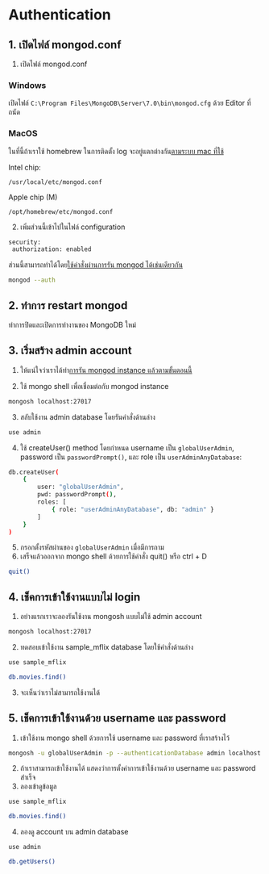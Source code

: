 
# Authentication 


## 1. เปิดไฟล์ mongod.conf

1. เปิดไฟล์ mongod.conf

### Windows 

เปิดไฟล์ `C:\Program Files\MongoDB\Server\7.0\bin\mongod.cfg` ด้วย Editor ที่ถนัด

### MacOS 

ในที่นี้ถ้าเราใช้ homebrew ในการติดตั้ง log จะอยู่แตกต่างกัน[ตามระบบ mac ที่ใช้](https://www.mongodb.com/docs/manual/tutorial/install-mongodb-on-os-x/) 

Intel chip: 
```
/usr/local/etc/mongod.conf
```
Apple chip (M)
```
/opt/homebrew/etc/mongod.conf
```

2. เพิ่มส่วนนี้เข้าไปในไฟล์ configuration

```bash
security:
 authorization: enabled
```

ส่วนนี้สามารถทำได้โดย[ใช้คำสั่งผ่านการรัน mongod ได้เช่นเดียวกัน](../../security-localhost-exception.md)

```bash
mongod --auth
```


## 2. ทำการ restart mongod

ทำการปิดและเปิดการทำงานของ MongoDB ใหม่

## 3. เริ่มสร้าง admin account

1. ให้แน่ใจว่าเราได้ทำ[การรัน mongod instance แล้วตามขั้นตอนนี้](../../compass-connect-localhost-cluster.md)

2. ใช้ mongo shell เพื่อเชื่อมต่อกับ mongod instance

```bash
mongosh localhost:27017
```

3. สลับใช้งาน admin database โดยรันคำสั่งด้านล่าง

```bash 
use admin
```

4. ใช้ createUser() method โดยกำหนด username เป็น `globalUserAdmin`, password เป็น `passwordPrompt()`, และ role เป็น `userAdminAnyDatabase`:

```bash
db.createUser(
    {
        user: "globalUserAdmin",
        pwd: passwordPrompt(),
        roles: [
            { role: "userAdminAnyDatabase", db: "admin" }
        ]
    }
)
```

5. กรอกตั้งรหัสผ่านของ `globalUserAdmin` เมื่อมีการถาม 
6. เสร็จแล้วออกจาก mongo shell ด้วยการใช้คำสั่ง quit() หรือ ctrl + D

```bash
quit()
```

## 4. เช็คการเข้าใช้งานแบบไม่ login 

1. อย่างแรกเราจะลองรันใช้งาน mongosh แบบไม่ใช้ admin account

```bash
mongosh localhost:27017
```
2. ทดสอบเข้าใช้งาน sample_mflix database โดยใช้คำสั่งด้านล่าง

```bash
use sample_mflix
```
```bash
db.movies.find()
```

3. จะเห็นว่าเราไม่สามารถใช้งานได้

## 5. เช็คการเข้าใช้งานด้วย username และ password

1. เข้าใช้งาน mongo shell ด้วยการใช้ username และ password ที่เราสร้างไว้

```bash
mongosh -u globalUserAdmin -p --authenticationDatabase admin localhost:27017
```

2. ถ้าเราสามารถเข้าใช้งานได้ แสดงว่าการตั้งค่าการเข้าใช้งานด้วย username และ password สำเร็จ
3. ลองเข้าดูข้อมูล

```bash
use sample_mflix
```
```bash
db.movies.find()
```

4. ลองดู account บน admin database

```bash
use admin
```
```bash
db.getUsers()
```